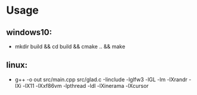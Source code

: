 # Usage

## windows10:

- mkdir build && cd build && cmake .. && make

## linux:

- g++ -o out src/main.cpp src/glad.c -Iinclude -lglfw3 -lGL -lm -lXrandr -lXi -lX11 -lXxf86vm -lpthread -ldl -lXinerama -lXcursor